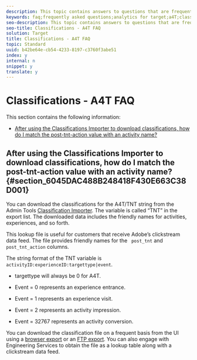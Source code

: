 ```yaml
---
description: This topic contains answers to questions that are frequently asked about classifications and using Analytics as the reporting source for Target (A4T).
keywords: faq;frequently asked questions;analytics for target;a4T;classifications;classification;classifications importer;post-tnt-action
seo-description: This topic contains answers to questions that are frequently asked about classifications and using Analytics as the reporting source for Target (A4T).
seo-title: Classifications - A4T FAQ
solution: Target
title: Classifications - A4T FAQ
topic: Standard
uuid: b42be64e-cb54-4233-8197-c3760f3abe51
index: y
internal: n
snippet: y
translate: y
---
```


# Classifications - A4T FAQ

This section contains the following information: 


* [ After using the Classifications Importer to download classifications, how do I match the post-tnt-action value with an activity name?](c_a4t-faq-classifications.md#section_6045DAC488B248418F430E663C38D001)


## After using the Classifications Importer to download classifications, how do I match the post-tnt-action value with an activity name? {#section_6045DAC488B248418F430E663C38D001}

You can download the classifications for the A4T/TNT string from the Admin Tools [ Classification Importer](https://marketing.adobe.com/resources/help/en_US/reference/c_working_with_saint.html). The variable is called “TNT” in the export list. The downloaded data includes the friendly names for activities, experiences, and so forth. 

This lookup file is useful for customers that receive Adobe’s clickstream data feed. The file provides friendly names for the ` post_tnt` and ` post_tnt_action` columns. 

The string format of the TNT variable is ` activityID:experienceID:targettype|event`. 


* targettype will always be 0 for A4T. 

* Event = 0 represents an experience entrance. 

* Event = 1 represents an experience visit. 

* Event = 2 represents an activity impression. 

* Event = 32767 represents an activity conversion. 



You can download the classification file on a frequent basis from the UI using a [ browser export](https://marketing.adobe.com/resources/help/en_US/reference/browser_export.html) or an [ FTP export](https://marketing.adobe.com/resources/help/en_US/reference/ftp_export.html). You can also engage with Engineering Services to obtain the file as a lookup table along with a clickstream data feed. 
